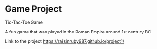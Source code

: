 # Game Project

Tic-Tac-Toe Game

A fun game that was played in the Roman Empire around 1st century BC.

Link to the project https://railsinruby987.github.io/project1/








